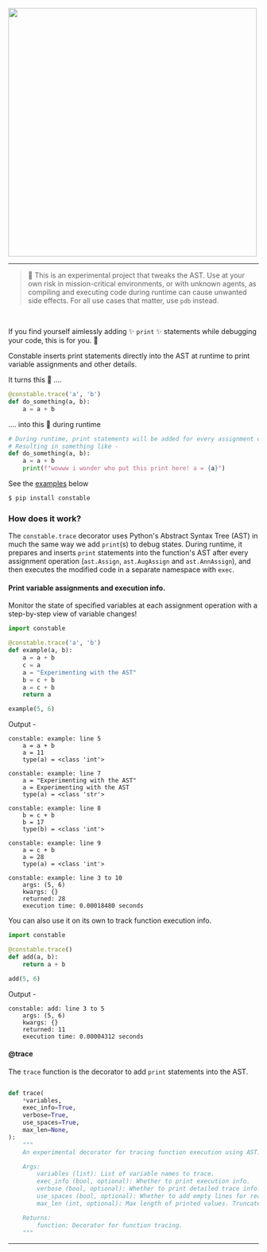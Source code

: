 <p align="left">
    <img src="https://github.com/saurabh0719/constable/assets/127945292/80cf03c8-af53-4161-9a47-b9acbc9bb413" width=500>
</p>

<hr>

> :memo: This is an experimental project that tweaks the AST. Use at your own risk in mission-critical environments, or with unknown agents, as compiling and executing code during runtime can cause unwanted side effects. For all use cases that matter, use `pdb` instead.
<br>

If you find yourself aimlessly adding :sparkles: `print` :sparkles: statements while debugging your code, this is for you. :handshake:

Constable inserts print statements directly into the AST at runtime to print variable assignments and other details.

It turns this 🔽 ....
```python
@constable.trace('a', 'b')
def do_something(a, b):
    a = a + b
```
.... into this 🔽 during runtime
```python
# During runtime, print statements will be added for every assignment on 'a' & 'b'.
# Resulting in something like -
def do_something(a, b):
    a = a + b
    print(f"wowww i wonder who put this print here! a = {a}")
```

See the [examples](#example) below

```sh
$ pip install constable
```

### How does it work?

The `constable.trace` decorator uses Python's Abstract Syntax Tree (AST) in much the same way we add `print`(s) to debug states. During runtime, it prepares and inserts `print` statements into the function's AST after every assignment operation (`ast.Assign`, `ast.AugAssign` and `ast.AnnAssign`), and then executes the modified code in a separate namespace with `exec`.

#### Print variable assignments and execution info.

<span id="example"></span>

Monitor the state of specified variables at each assignment operation with a step-by-step view of variable changes!

```python
import constable

@constable.trace('a', 'b')
def example(a, b):
    a = a + b
    c = a
    a = "Experimenting with the AST"
    b = c + b
    a = c + b
    return a

example(5, 6)
```

Output -

```
constable: example: line 5
    a = a + b
    a = 11
    type(a) = <class 'int'>

constable: example: line 7
    a = "Experimenting with the AST"
    a = Experimenting with the AST
    type(a) = <class 'str'>

constable: example: line 8
    b = c + b
    b = 17
    type(b) = <class 'int'>

constable: example: line 9
    a = c + b
    a = 28
    type(a) = <class 'int'>

constable: example: line 3 to 10
    args: (5, 6)
    kwargs: {}
    returned: 28
    execution time: 0.00018480 seconds
```

You can also use it on its own to track function execution info. 

```python
import constable

@constable.trace()
def add(a, b):
    return a + b

add(5, 6)
```

Output - 

```
constable: add: line 3 to 5
    args: (5, 6)
    kwargs: {}
    returned: 11
    execution time: 0.00004312 seconds
```


#### @trace
The `trace` function is the decorator to add `print` statements into the AST.

```python

def trace(
    *variables,
    exec_info=True,
    verbose=True,
    use_spaces=True,
    max_len=None,
):
    """
    An experimental decorator for tracing function execution using AST.

    Args:
        variables (list): List of variable names to trace.
        exec_info (bool, optional): Whether to print execution info.
        verbose (bool, optional): Whether to print detailed trace info.
        use_spaces (bool, optional): Whether to add empty lines for readability.
        max_len (int, optional): Max length of printed values. Truncates if exceeded.

    Returns:
        function: Decorator for function tracing.
    """

```
<hr>
